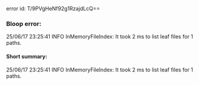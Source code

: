 error id: T/9PVgHeNf92g1RzajdLcQ==
### Bloop error:

25/06/17 23:25:41 INFO InMemoryFileIndex: It took 2 ms to list leaf files for 1 paths.
#### Short summary: 

25/06/17 23:25:41 INFO InMemoryFileIndex: It took 2 ms to list leaf files for 1 paths.